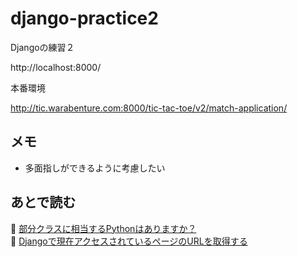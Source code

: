 # django-practice2

Djangoの練習２

http://localhost:8000/

本番環境

http://tic.warabenture.com:8000/tic-tac-toe/v2/match-application/

## メモ

* 多面指しができるように考慮したい  

## あとで読む

📖 [部分クラスに相当するPythonはありますか？](https://stackoverflow.com/questions/9638446/is-there-any-python-equivalent-to-partial-classes)  
📖 [Djangoで現在アクセスされているページのURLを取得する](https://webty.jp/staffblog/production/post-1158/)  
